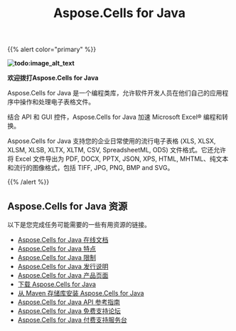 ﻿---
title: Aspose.Cells for Java
type: docs
weight: 20
url: /zh/java/
is_root: true
description: Aspose.Cells for Java 是一个支持创建、更新和保存Excel文件的类库。并且Aspose.Cells for Java还支持将文件转换为PDF、DOCX、PPTX、JSON、XPS、HTML、MHTML、纯文本和包括TIFF, JPG, PNG, BMP and SVG在内的流行图像格式。
---
{{% alert color="primary" %}}

**![todo:image_alt_text](home_1.png)**

**欢迎拨打Aspose.Cells for Java**

 Aspose.Cells for Java 是一个编程类库，允许软件开发人员在他们自己的应用程序中操作和处理电子表格文件。

结合 API 和 GUI 控件，Aspose.Cells for Java 加速 Microsoft Excel® 编程和转换。

Aspose.Cells for Java 支持您的企业日常使用的流行电子表格 (XLS, XLSX, XLSM, XLSB, XLTX, XLTM, CSV, SpreadsheetML, ODS) 文件格式。它还允许将 Excel 文件导出为 PDF, DOCX, PPTX, JSON, XPS, HTML, MHTML、纯文本和流行的图像格式，包括 TIFF, JPG, PNG, BMP and SVG。


{{% /alert %}}

## **Aspose.Cells for Java 资源**

以下是您完成任务可能需要的一些有用资源的链接。

- [Aspose.Cells for Java 在线文档](/cells/zh/java/)
- [Aspose.Cells for Java 特点](/cells/zh/java/feature-overview/)
- [Aspose.Cells for Java 限制](/cells/zh/java/aspose-cells-features/)
- [Aspose.Cells for Java 发行说明](/cells/zh/java/aspose-cells-for-java/)
- [Aspose.Cells for Java 产品页面](https://products.aspose.com/cells/java/)
- [下载 Aspose.Cells for Java](https://repository.aspose.com/webapp/#/artifacts/browse/tree/General/repo/com/aspose/aspose-cells)
- [从 Maven 存储库安装 Aspose.Cells for Java](/cells/zh/java/installation/)
- [Aspose.Cells for Java API 参考指南](https://reference.aspose.com/cells/java)
- [Aspose.Cells for Java 免费支持论坛](https://forum.aspose.com/c/cells/9)
- [Aspose.Cells for Java 付费支持服务台](https://helpdesk.aspose.com/)

